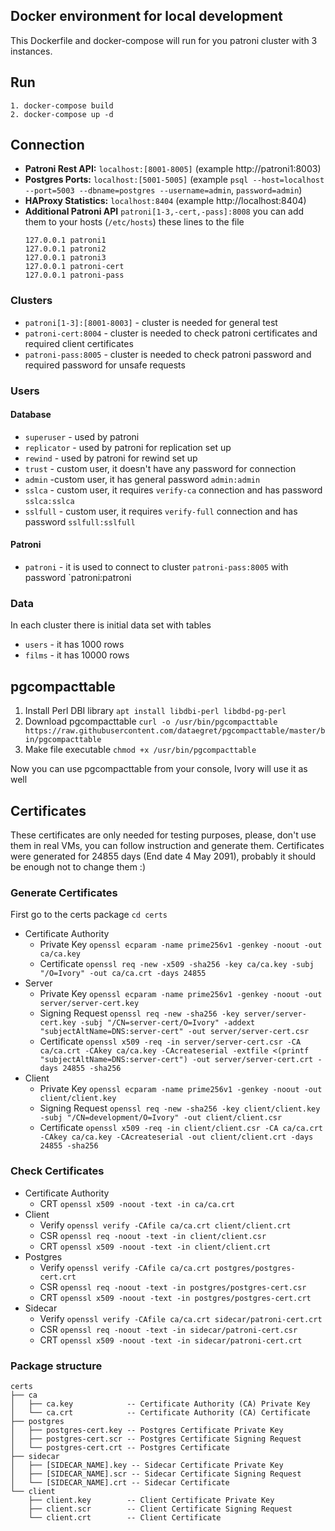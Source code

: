 ## Docker environment for local development

This Dockerfile and docker-compose will run for you patroni cluster with 3 instances.

## Run

```
1. docker-compose build
2. docker-compose up -d
```

## Connection

- **Patroni Rest API:** `localhost:[8001-8005]` (example http://patroni1:8003)
- **Postgres Ports:** `localhost:[5001-5005]` (example `psql --host=localhost --port=5003 --dbname=postgres --username=admin`, `password=admin`)
- **HAProxy Statistics:** `localhost:8404` (example http://localhost:8404)
- **Additional Patroni API** `patroni[1-3,-cert,-pass]:8008` you can add them to your hosts
  (`/etc/hosts`) these lines to the file
  ``` 
  127.0.0.1 patroni1
  127.0.0.1 patroni2
  127.0.0.1 patroni3
  127.0.0.1 patroni-cert
  127.0.0.1 patroni-pass
  ```
  
### Clusters

- `patroni[1-3]:[8001-8003]` - cluster is needed for general test
- `patroni-cert:8004` - cluster is needed to check patroni certificates and required client certificates
- `patroni-pass:8005` - cluster is needed to check patroni password and required password for unsafe requests

### Users

#### Database
- `superuser` - used by patroni
- `replicator` - used by patroni for replication set up
- `rewind` - used by patroni for rewind set up
- `trust` - custom user, it doesn't have any password for connection
- `admin`  -custom user, it has general password `admin:admin`
- `sslca` - custom user, it requires `verify-ca` connection and has password `sslca:sslca`
- `sslfull` - custom user, it requires `verify-full` connection and has password `sslfull:sslfull`

#### Patroni
- `patroni` - it is used to connect to cluster `patroni-pass:8005` with password `patroni:patroni

### Data

In each cluster there is initial data set with tables
- `users` - it has 1000 rows
- `films` - it has 10000 rows

## pgcompacttable

1. Install Perl DBI library `apt install libdbi-perl libdbd-pg-perl`
2. Download pgcompacttable `curl -o /usr/bin/pgcompacttable https://raw.githubusercontent.com/dataegret/pgcompacttable/master/bin/pgcompacttable`
3. Make file executable `chmod +x /usr/bin/pgcompacttable`

Now you can use pgcompacttable from your console, Ivory will use it as well

## Certificates

These certificates are only needed for testing purposes, please, don't use them
in real VMs, you can follow instruction and generate them. Certificates were generated
for 24855 days (End date 4 May 2091), probably it should be enough not to change them :)

### Generate Certificates

First go to the certs package `cd certs`

- Certificate Authority
  - Private Key `openssl ecparam -name prime256v1 -genkey -noout -out ca/ca.key`
  - Certificate `openssl req -new -x509 -sha256 -key ca/ca.key -subj "/O=Ivory" -out ca/ca.crt -days 24855`
- Server
  - Private Key `openssl ecparam -name prime256v1 -genkey -noout -out server/server-cert.key`
  - Signing Request `openssl req -new -sha256 -key server/server-cert.key -subj "/CN=server-cert/O=Ivory" -addext "subjectAltName=DNS:server-cert" -out server/server-cert.csr`
  - Certificate `openssl x509 -req -in server/server-cert.csr -CA ca/ca.crt -CAkey ca/ca.key -CAcreateserial -extfile <(printf "subjectAltName=DNS:server-cert") -out server/server-cert.crt -days 24855 -sha256`
- Client
  - Private Key `openssl ecparam -name prime256v1 -genkey -noout -out client/client.key`
  - Signing Request `openssl req -new -sha256 -key client/client.key -subj "/CN=development/O=Ivory" -out client/client.csr`
  - Certificate `openssl x509 -req -in client/client.csr -CA ca/ca.crt -CAkey ca/ca.key -CAcreateserial -out client/client.crt -days 24855 -sha256`

### Check Certificates

- Certificate Authority
  - CRT `openssl x509 -noout -text -in ca/ca.crt`
- Client
  - Verify `openssl verify -CAfile ca/ca.crt client/client.crt`
  - CSR `openssl req -noout -text -in client/client.csr`
  - CRT `openssl x509 -noout -text -in client/client.crt`
- Postgres
  - Verify `openssl verify -CAfile ca/ca.crt postgres/postgres-cert.crt`
  - CSR `openssl req -noout -text -in postgres/postgres-cert.csr`
  - CRT `openssl x509 -noout -text -in postgres/postgres-cert.crt`
- Sidecar
  - Verify `openssl verify -CAfile ca/ca.crt sidecar/patroni-cert.crt`
  - CSR `openssl req -noout -text -in sidecar/patroni-cert.csr`
  - CRT `openssl x509 -noout -text -in sidecar/patroni-cert.crt`


### Package structure

```
certs
├── ca
│   ├── ca.key            -- Certificate Authority (CA) Private Key
│   └── ca.crt            -- Certificate Authority (CA) Certificate
├── postgres
│   ├── postgres-cert.key -- Postgres Certificate Private Key
│   ├── postgres-cert.scr -- Postgres Certificate Signing Request
│   └── postgres-cert.crt -- Postgres Certificate
├── sidecar
│   ├── [SIDECAR_NAME].key -- Sidecar Certificate Private Key
│   ├── [SIDECAR_NAME].scr -- Sidecar Certificate Signing Request
│   └── [SIDECAR_NAME].crt -- Sidecar Certificate
└── client
    ├── client.key        -- Client Certificate Private Key
    ├── client.scr        -- Client Certificate Signing Request
    └── client.crt        -- Client Certificate
```
